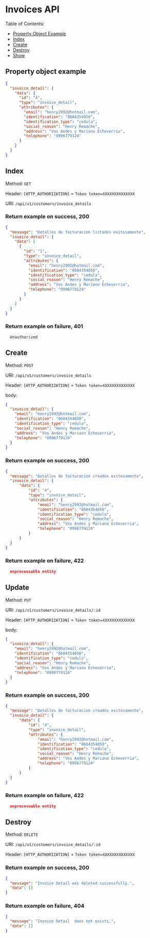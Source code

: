 # Invoices API

Table of Contents:

- [Property Object Example](#property-object-example)
- [Index](#index)
- [Create](#create)
- [Destroy](#destroy)
- [Show](#show)

## Property object example

```json
{
  "invoice_detail": {
    "data": {
      "id": "4",
      "type": "invoice_detail",
      "attributes": {
        "email": "henry2992@hotmail.com",
        "identification": "0604354050",
        "identification_type": "cedula",
        "social_reason": "Henry Remache",
        "address": "Vos Andes y Mariano Echeverria",
        "telephone": "0996779124"
      }
    }
  }
}
```

## Index

Method: `GET`

Header: `[HTTP_AUTHORIZATION]` = `Token token=XXXXXXXXXXXXXX`

URI: `/api/v1/customers/invoice_details`

### Return example on success, 200

```json
{
  "message": "Detalles de facturacion listados exitosamente",
  "invoice_detail": {
    "data": [
      {
        "id": "1",
        "type": "invoice_detail",
        "attributes": {
          "email": "henry2992@hotmail.com",
          "identification": "0604354050",
          "identification_type": "cedula",
          "social_reason": "Henry Remache",
          "address": "Vos Andes y Mariano Echeverria",
          "telephone": "0996779124"
        }
      }
    ]
  }
}

```

### Return example on failure, 401

```
  Unauthorized

```

## Create

Method: `POST`

URI: `/api/v1/customers/invoice_details`

Header: `[HTTP_AUTHORIZATION]` = `Token token=XXXXXXXXXXXXXX`

body:

```json
{
  "invoice_detail": {
    "email": "henry2992@hotmail.com",
    "identification": "0604354050",
    "identification_type": "cedula",
    "social_reason": "Henry Remache",
    "address": "Vos Andes y Mariano Echeverria",
    "telephone": "0996779124"
  }
}
```

### Return example on success, 200

```json
{
  "message": "Detalles de facturacion creados exitosamente",
  "invoice_detail": {
      "data": {
          "id": "4",
          "type": "invoice_detail",
          "attributes": {
              "email": "henry2992@hotmail.com",
              "identification": "0604354050",
              "identification_type": "cedula",
              "social_reason": "Henry Remache",
              "address": "Vos Andes y Mariano Echeverria",
              "telephone": "0996779124"
          }
      }
  }
}
```

### Return example on failure, 422

```json
  unprocessable entity
```

## Update

Method: `PUT`

URI: `/api/v1/customers/invoice_details/:id`

Header: `[HTTP_AUTHORIZATION]` = `Token token=XXXXXXXXXXXXXX`

body:

```json
{
  "invoice_detail": {
    "email": "henry2992@hotmail.com",
    "identification": "0604354050",
    "identification_type": "cedula",
    "social_reason": "Henry Remache",
    "address": "Vos Andes y Mariano Echeverria",
    "telephone": "0996779124"
  }
}
```

### Return example on success, 200

```json
{
  "message": "Detalles de facturacion creados exitosamente",
  "invoice_detail": {
      "data": {
          "id": "4",
          "type": "invoice_detail",
          "attributes": {
              "email": "henry2992@hotmail.com",
              "identification": "0604354050",
              "identification_type": "cedula",
              "social_reason": "Henry Remache",
              "address": "Vos Andes y Mariano Echeverria",
              "telephone": "0996779124"
          }
      }
  }
}
```

### Return example on failure, 422

```json
  unprocessable entity
```


## Destroy

Method: `DELETE`

URI: `/api/v1/customers/invoice_details/:id`

Header: `[HTTP_AUTHORIZATION]` = `Token token=XXXXXXXXXXXXXX`

### Return example on success, 200

```json
{
  "message": "Invoice Detail was deleted successfully.",
  "data": []
}

```

### Return example on failure, 404

```json
{
  "message": "Invoice Detail  does not exists.",
  "data": []
}
```
